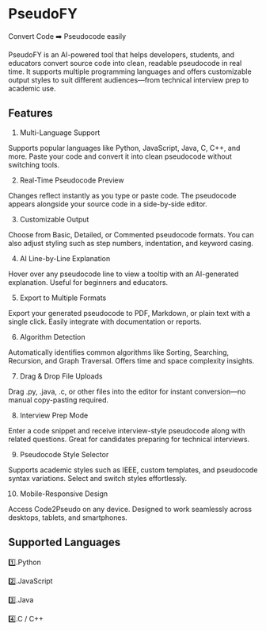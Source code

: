 # PseudoFY
Convert Code ➡️ Pseudocode easily 

PseudoFY is an AI-powered tool that helps developers, students, and educators convert source code into clean, readable pseudocode in real time. It supports multiple programming languages and offers customizable output styles to suit different audiences—from technical interview prep to academic use.

## Features

1. Multi-Language Support

Supports popular languages like Python, JavaScript, Java, C, C++, and more. Paste your code and convert it into clean pseudocode without switching tools.

2. Real-Time Pseudocode Preview

Changes reflect instantly as you type or paste code. The pseudocode appears alongside your source code in a side-by-side editor.

3. Customizable Output

Choose from Basic, Detailed, or Commented pseudocode formats. You can also adjust styling such as step numbers, indentation, and keyword casing.

4. AI Line-by-Line Explanation

Hover over any pseudocode line to view a tooltip with an AI-generated explanation. Useful for beginners and educators.

5. Export to Multiple Formats

Export your generated pseudocode to PDF, Markdown, or plain text with a single click. Easily integrate with documentation or reports.

6. Algorithm Detection

Automatically identifies common algorithms like Sorting, Searching, Recursion, and Graph Traversal. Offers time and space complexity insights.

7. Drag & Drop File Uploads

Drag .py, .java, .c, or other files into the editor for instant conversion—no manual copy-pasting required.

8. Interview Prep Mode

Enter a code snippet and receive interview-style pseudocode along with related questions. Great for candidates preparing for technical interviews.

9. Pseudocode Style Selector

Supports academic styles such as IEEE, custom templates, and pseudocode syntax variations. Select and switch styles effortlessly.

10. Mobile-Responsive Design

Access Code2Pseudo on any device. Designed to work seamlessly across desktops, tablets, and smartphones.


## Supported Languages

1️⃣.Python

2️⃣.JavaScript

3️⃣.Java

4️⃣.C / C++

